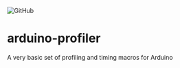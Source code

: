 ![GitHub](https://img.shields.io/github/license/erikmeinders/arduino-profiler)
# arduino-profiler
A very basic set of profiling and timing macros for Arduino

